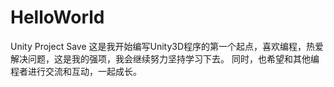 # HelloWorld
Unity Project Save
这是我开始编写Unity3D程序的第一个起点，喜欢编程，热爱解决问题，这是我的强项，我会继续努力坚持学习下去。
同时，也希望和其他编程者进行交流和互动，一起成长。
